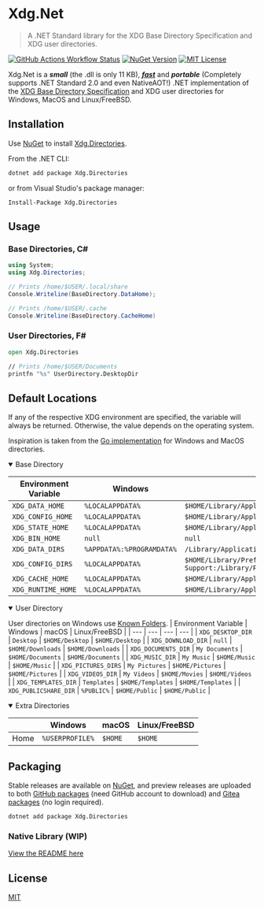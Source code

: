 # Xdg.Net 

> A .NET Standard library for the XDG Base Directory Specification and XDG user directories.

[![GitHub Actions Workflow Status](https://img.shields.io/github/actions/workflow/status/xdg-net/xdg.directories/build-test.yaml?style=for-the-badge&logo=github)](https://github.com/xdg-net/Xdg.Net/actions/workflows/build-test.yaml)
 [![NuGet Version](https://img.shields.io/nuget/v/xdg.directories?style=for-the-badge&logo=nuget)](https://www.nuget.org/packages/Xdg.Directories/)
 [![MIT License](https://img.shields.io/github/license/xdg-net/xdg.directories?style=for-the-badge)](https://choosealicense.com/licenses/mit/)

Xdg.Net is a ***small*** (the .dll is only 11 KB), [***fast***](./src/Xdg.Benchmarks/README.md) and ***portable*** (Completely supports .NET Standard 2.0 and even NativeAOT!) .NET implementation of the [XDG Base Directory Specification](https://specifications.freedesktop.org/basedir-spec/basedir-spec-latest.html) and XDG user directories for Windows, MacOS and Linux/FreeBSD.

<!-- 
<p align="center">
	<a href="https://github.com/xdg-net/Xdg.Net/actions/workflows/build-test.yaml/badge.svg" rel="nofollow">
		<img src="https://github.com/xdg-net/Xdg.Net/actions/workflows/build-test.yaml/badge.svg" alt="GitHub Actions status">
	</a>
	<a href="https://www.nuget.org/packages/Xdg.Directories" rel="nofollow">
		<img src="https://img.shields.io/nuget/v/Xdg.Directories" alt="NuGet">
	</a>
</p> -->



## Installation
Use [NuGet](http://docs.nuget.org/docs/start-here/installing-nuge) to install [Xdg.Directories](thttps://www.nuget.org/packages/Xdg.Directories).

From the .NET CLI:

```bash
dotnet add package Xdg.Directories
```

or from Visual Studio's package manager:

```pwsh
Install-Package Xdg.Directories
```

## Usage

### Base Directories, C#

```csharp
using System;
using Xdg.Directories;

// Prints /home/$USER/.local/share
Console.Writeline(BaseDirectory.DataHome);

// Prints /home/$USER/.cache
Console.Writeline(BaseDirectory.CacheHome)
```

### User Directories, F#

```fsharp
open Xdg.Directories

// Prints /home/$USER/Documents
printfn "%s" UserDirectory.DesktopDir
```

## Default Locations

If any of the respective XDG environment are specified, the variable will always be returned.
Otherwise, the value depends on the operating system.

Inspiration is taken from the [Go implementation](https://github.com/adrg/xdg) for Windows and MacOS directories.

<details open>
<summary>Base Directory</summary>

| Environment Variable | Windows | macOS | Linux/FreeBSD |
| --- | --- | --- | --- |
| `XDG_DATA_HOME` | `%LOCALAPPDATA%` | `$HOME/Library/Application Support` | `$HOME/.local/share` |
| `XDG_CONFIG_HOME` | `%LOCALAPPDATA%` | `$HOME/Library/Application Support` | `$HOME/.config` |
| `XDG_STATE_HOME` | `%LOCALAPPDATA%` | `$HOME/Library/Application Support` | `$HOME/.local/state` |
| `XDG_BIN_HOME` | `null` | `null` | `$HOME/.local/bin` |
| `XDG_DATA_DIRS` | `%APPDATA%:%PROGRAMDATA%` | `/Library/Application Support` | `/usr/local/share:/usr/share` |
| `XDG_CONFIG_DIRS` | `%LOCALAPPDATA%` | `$HOME/Library/Preferences:/Library/Application Support:/Library/Preferences` | `/etc/xdg` |
| `XDG_CACHE_HOME` | `%LOCALAPPDATA%` | `$HOME/Library/Application Support` | `$HOME/.config` |
| `XDG_RUNTIME_HOME` | `%LOCALAPPDATA%` | `$HOME/Library/Application Support` | `/run/user/$UID` |
</details>

<details open>
<summary>User Directory</summary>

User directories on Windows use [Known Folders](https://learn.microsoft.com/en-us/windows/win32/shell/known-folders).
| Environment Variable | Windows | macOS | Linux/FreeBSD |
| --- | --- | --- | --- |
| `XDG_DESKTOP_DIR` | `Desktop` | `$HOME/Desktop` | `$HOME/Desktop` |
| `XDG_DOWNLOAD_DIR` | `null` | `$HOME/Downloads` | `$HOME/Downloads` |
| `XDG_DOCUMENTS_DIR` | `My Documents` | `$HOME/Documents` | `$HOME/Documents` |
| `XDG_MUSIC_DIR` | `My Music` | `$HOME/Music` | `$HOME/Music` |
| `XDG_PICTURES_DIRS` | `My Pictures` | `$HOME/Pictures` | `$HOME/Pictures` |
| `XDG_VIDEOS_DIR` | `My Videos` | `$HOME/Movies` | `$HOME/Videos` |
| `XDG_TEMPLATES_DIR` | `Templates` | `$HOME/Templates` | `$HOME/Templates` |
| `XDG_PUBLICSHARE_DIR` | `%PUBLIC%` | `$HOME/Public` | `$HOME/Public` |
</details>

<details open>
<summary>Extra Directories</summary>

| | Windows | macOS | Linux/FreeBSD |
| --- | --- | --- | --- |
| Home | `%USERPROFILE%` | `$HOME` | `$HOME` |
</details>

## Packaging
Stable releases are available on [NuGet](https://www.nuget.org/packages/Xdg.Directories/), and preview releases are uploaded to both [GitHub packages](https://github.com/xdg-net/Xdg.Net/pkgs/nuget/Xdg.Directories) (need GitHub account to download) and [Gitea packages](https://git.froth.zone/mirrors/-/packages/nuget/xdg.directories) (no login required).

```pwsh
dotnet add package Xdg.Directories
```

### Native Library (WIP)

[View the README here](./src/Xdg.Directories.FFI/README.md)

## License

[MIT](./LICENSE)